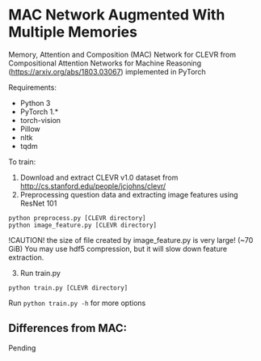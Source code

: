 # MAC Network Augmented With Multiple Memories
Memory, Attention and Composition (MAC) Network for CLEVR from Compositional Attention Networks for Machine Reasoning (https://arxiv.org/abs/1803.03067) implemented in PyTorch

Requirements:
* Python 3
* PyTorch 1.*
* torch-vision
* Pillow
* nltk
* tqdm

To train:

1. Download and extract CLEVR v1.0 dataset from http://cs.stanford.edu/people/jcjohns/clevr/
2. Preprocessing question data and extracting image features using ResNet 101
```
python preprocess.py [CLEVR directory]
python image_feature.py [CLEVR directory]
```
!CAUTION! the size of file created by image_feature.py is very large! (~70 GiB) You may use hdf5 compression, but it will slow down feature extraction.

3. Run train.py
```
python train.py [CLEVR directory]
```

Run `python train.py -h` for more options

## Differences from MAC:
Pending
